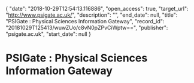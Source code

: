 {
  "date": "2018-10-29T12:54:13.116886", 
  "open_access": true, 
  "target_url": "http://www.psigate.ac.uk/", 
  "description": "", 
  "end_date": null, 
  "title": "PSIGate : Physical Sciences Information Gateway", 
  "record_id": "20181029T125413/wuwZUo/c8vN0pZPvCiWptw==", 
  "publisher": "psigate.ac.uk", 
  "start_date": null
}

# PSIGate : Physical Sciences Information Gateway

